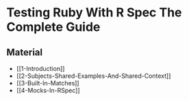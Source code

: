 # Testing Ruby With R Spec The Complete Guide

## Material

- [[1-Introduction]]
- [[2-Subjects-Shared-Examples-And-Shared-Context]]
- [[3-Built-In-Matches]]
- [[4-Mocks-In-RSpec]]
